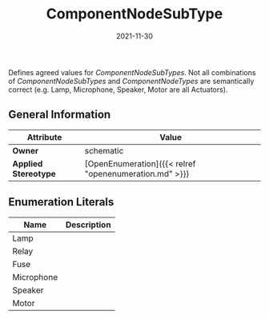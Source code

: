 ﻿---
title: ComponentNodeSubType
toc: false
type: specs
date: "2021-11-30"
draft: false
specification: VEC
version: 2.0.0-rc1
documentType: "Recommendation"
elementType: Class
classes:
  - ComponentNodeSubType
menu_name: vec-2.0.0-rc1
---
<p> Defines agreed values for <i>ComponentNodeSubTypes</i>. Not all combinations of <i>ComponentNodeSubTypes</i> and <i>ComponentNodeTypes</i> are semantically correct (e.g.&#160;Lamp, Microphone, Speaker, Motor are all Actuators).      </p>

## General Information

| Attribute               | Value |
|-------------------------|-------|
| **Owner**               | schematic |
| **Applied Stereotype**  | [OpenEnumeration]({{< relref "openenumeration.md" >}})<br/>  |

## Enumeration Literals
| Name          | **Description** |
|---------------|-----------------|
| Lamp |  |
| Relay |  |
| Fuse |  |
| Microphone |  |
| Speaker |  |
| Motor |  |
